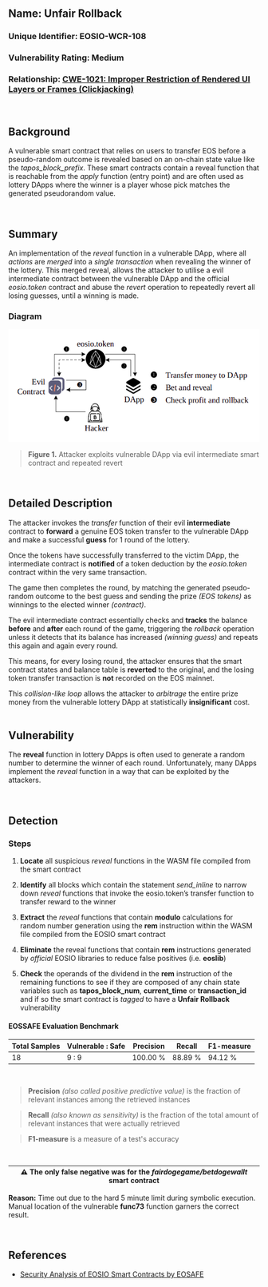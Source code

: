 <br/>

## Name: Unfair Rollback

### Unique Identifier: EOSIO-WCR-108

### Vulnerability Rating: Medium

### Relationship: [CWE-1021: Improper Restriction of Rendered UI Layers or Frames (Clickjacking)](https://cwe.mitre.org/data/definitions/1021.html)

<br/>

## Background
A vulnerable smart contract that relies on users to transfer EOS before a pseudo-random outcome is revealed based on an on-chain state value like the _tapos_block_prefix_. These smart contracts contain a reveal function that is reachable from the _apply_ function (entry point) and are often used as lottery DApps where the winner is a player whose pick matches the generated pseudorandom value.

<br/>

## Summary
An implementation of the _reveal_ function in a vulnerable DApp, where all _actions_ are *merged* into a *single transaction* when revealing the winner of the lottery. This merged reveal, allows the attacker to utilise a evil intermediate contract between the vulnerable DApp and the official _eosio.token_ contract and abuse the _revert_ operation to repeatedly revert all losing guesses, until a winning is made.

### Diagram
![token transfer](images/rollback.png)

> **Figure 1.** Attacker exploits vulnerable DApp via evil intermediate smart contract and repeated revert

<br/>

## Detailed Description
The attacker invokes the _transfer_ function of their evil **intermediate** contract to **forward** a genuine EOS token transfer to the vulnerable DApp and make a successful **guess** for 1 round of the lottery.

Once the tokens have successfully transferred to the victim DApp, the intermediate contract is **notified** of a token deduction by the _eosio.token_ contract within the very same transaction.

The game then completes the round, by matching the generated pseudo-random outcome to the best guess and sending the prize _(EOS tokens)_ as winnings to the elected winner _(contract)_.

The evil intermediate contract essentially checks and **tracks** the balance **before** and **after** each round of the game, triggering the _rollback_ operation unless it detects that its balance has increased _(winning guess)_ and repeats this again and again every round.

This means, for every losing round, the attacker ensures that the smart contract states and balance table is **reverted** to the original, and the losing token transfer transaction is **not** recorded on the EOS mainnet.

This _collision-like loop_ allows the attacker to _arbitrage_ the entire prize money from the vulnerable lottery DApp at statistically **insignificant** cost.
 <br/>
 <br/>

 ## Vulnerability
The **reveal** function in lottery DApps
is often used to generate a random number to determine the winner of each round. Unfortunately, many DApps implement the _reveal_ function in a way that can be exploited by the attackers. 

<br/>

## Detection

### Steps
1. **Locate** all suspicious _reveal_
functions in the WASM file compiled from the smart contract

2. **Identify** all blocks
which contain the statement _send_inline_ to narrow down _reveal_ functions that invoke the eosio.token’s transfer function to transfer reward to the winner

3. **Extract** the _reveal_ functions that contain **modulo** calculations for random number generation using the **rem** instruction within the WASM file compiled from the EOSIO smart contract

4. **Eliminate** the reveal functions that contain **rem** instructions generated by _official_ EOSIO libraries to reduce false positives (i.e. **eoslib**)

5. **Check** the operands of the dividend in the **rem** instruction of the remaining functions to see if they are composed of any chain state variables such as **tapos_block_num**,  **current_time** or **transaction_id** and if so the smart contract is _tagged_ to have a **Unfair Rollback** vulnerability

#### EOSSAFE Evaluation Benchmark

| Total Samples | Vulnerable : Safe | Precision | Recall | F1-measure 
| ------ | ------ | ------ | ------ | ------ 
| 18 | 9 : 9 | 100.00 % | 88.89 % | 94.12 %

<br/>

> **Precision** _(also called positive predictive value)_ is the fraction of relevant instances among the retrieved instances

> **Recall** _(also known as sensitivity)_ is the fraction of the total amount of relevant instances that were actually retrieved

> **F1-measure** is a measure of a test's accuracy

<br/>

| :warning: **The only false negative** was for the _fairdogegame/betdogewallt_ smart contract |
| --- |

**Reason:** Time out due to the hard 5
minute limit during symbolic execution. Manual location of the vulnerable **func73** function garners the correct result.

<br/>

## References

- [Security Analysis of EOSIO Smart Contracts by EOSAFE](https://arxiv.org/abs/2003.06568)
